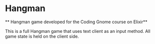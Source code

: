 # Hangman

** Hangman game developed for the Coding Gnome course on Elixir**

This is a full Hangman game that uses text client as an input method. All game state is held on the client side.
